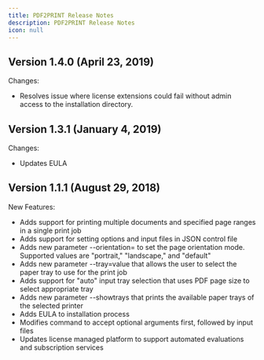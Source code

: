 ```yaml
---
title: PDF2PRINT Release Notes
description: PDF2PRINT Release Notes
icon: null
---
```


## **Version 1.4.0** (April 23, 2019)

Changes:

- Resolves issue where license extensions could fail without admin access to the installation directory.

## **Version 1.3.1** (January 4, 2019)

Changes:

- Updates EULA

## **Version 1.1.1** (August 29, 2018)

New Features:

- Adds support for printing multiple documents and specified page ranges in a single print job
- Adds support for setting options and input files in JSON control file
- Adds new parameter --orientation= to set the page orientation mode. Supported values are "portrait," "landscape," and "default"
- Adds new parameter --tray=value that allows the user to select the paper tray to use for the print job
- Adds support for "auto" input tray selection that uses PDF page size to select appropriate tray
- Adds new parameter --showtrays that prints the available paper trays of the selected printer
- Adds EULA to installation process
- Modifies command to accept optional arguments first, followed by input files
- Updates license managed platform to support automated evaluations and subscription services
